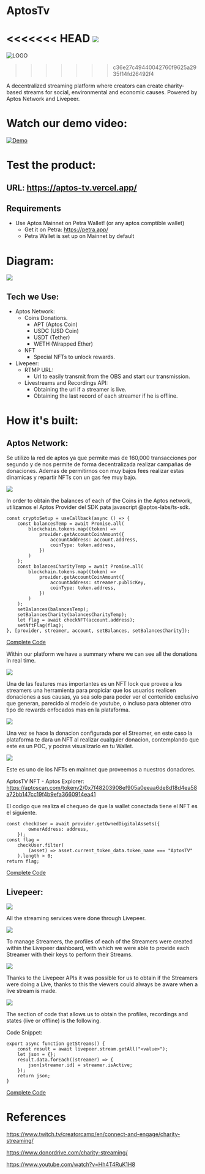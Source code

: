 # AptosTv

<<<<<<< HEAD
<img src="https://i.ibb.co/sRjZK37/New-Project-1.png" >
=======
![LOGO](https://i.ibb.co/sRjZK37/New-Project-1.png)
>>>>>>> c36e27c49440042760f9625a2935f14fd26492f4

 A decentralized streaming platform where creators can create charity-based streams for social, environmental and economic causes. Powered by Aptos Network and Livepeer.

# Watch our demo video:

[![Demo](https://i.ibb.co/ts552Ph/image.png)]()

# Test the product:

## URL: https://aptos-tv.vercel.app/

## Requirements

- Use Aptos Mainnet on Petra Wallet! (or any aptos comptible wallet) 
  - Get it on Petra: https://petra.app/
  - Petra Wallet is set up on Mainnet by default

# Diagram:

<img src="https://i.ibb.co/Ct7Jp9r/main-diagram-drawio.png" >

## Tech we Use:

- Aptos Network:
  - Coins Donations.
    - APT (Aptos Coin)
    - USDC (USD Coin)
    - USDT (Tether)
    - WETH (Wrapped Ether)
  - NFT
    - Special NFTs to unlock rewards.
- Livepeer:
  - RTMP URL:
    - Url to easily transmit from the OBS and start our transmission.
  - Livestreams and Recordings API:
    - Obtaining the url if a streamer is live.
    - Obtaining the last record of each streamer if he is offline.

# How it's built:

## Aptos Network:

Se utilizo la red de aptos ya que permite mas de 160,000 transacciones por segundo y de nos permite de forma decentralizada realizar campañas de donaciones. Ademas de permitirnos con muy bajos fees realizar estas dinamicas y repartir NFTs con un gas fee muy bajo.

<img src="https://i.ibb.co/Bz0KvGV/image.png">

In order to obtain the balances of each of the Coins in the Aptos network, utilizamos el Aptos Provider del SDK pata javascript @aptos-labs/ts-sdk.

    const cryptoSetup = useCallback(async () => {
        const balancesTemp = await Promise.all(
            blockchain.tokens.map((token) =>
                provider.getAccountCoinAmount({
                    accountAddress: account.address,
                    coinType: token.address,
                })
            )
        );
        const balancesCharityTemp = await Promise.all(
            blockchain.tokens.map((token) =>
                provider.getAccountCoinAmount({
                    accountAddress: streamer.publicKey,
                    coinType: token.address,
                })
            )
        );
        setBalances(balancesTemp);
        setBalancesCharity(balancesCharityTemp);
        let flag = await checkNFT(account.address);
        setNftFlag(flag);
    }, [provider, streamer, account, setBalances, setBalancesCharity]);

[Complete Code](./aptostv/src/app/streamer/[streamer]/page.js)

Within our platform we have a summary where we can see all the donations in real time.

<img src="https://i.ibb.co/W2nDL06/vlcsnap-2024-09-07-00h15m49s246-1.png">

Una de las features mas importantes es un NFT lock que provee a los streamers una herramienta para propiciar que los usuarios realicen donaciones a sus causas, ya sea solo para poder ver el contenido exclusivo que generan, parecido al modelo de youtube, o incluso para obtener otro tipo de rewards enfocados mas en la plataforma.

<img src="https://i.ibb.co/rs6xMSq/vlcsnap-2024-09-07-00h25m34s690.png">

Una vez se hace la donacion configurada por el Streamer, en este caso la plataforma te dara un NFT al realizar cualquier donacion, contemplando que este es un POC, y podras visualizarlo en tu Wallet.

<img src="https://i.ibb.co/WPD10mZ/vlcsnap-2024-09-07-00h27m38s231.png">

Este es uno de los NFTs en mainnet que proveemos a nuestros donadores.

AptosTV NFT - Aptos Explorer: 
https://aptoscan.com/tokenv2/0x7f48203908ef905a0eeaa6de8d18d4ea58a72bb147cc19f4b9efa3660914ea41

El codigo que realiza el chequeo de que la wallet conectada tiene el NFT es el siguiente.

    const checkUser = await provider.getOwnedDigitalAssets({
            ownerAddress: address,
        });
    const flag =
        checkUser.filter(
            (asset) => asset.current_token_data.token_name === "AptosTV"
        ).length > 0;
    return flag;

[Complete Code](./aptostv/src/api/checkNFT.js)

## Livepeer:

<img src="https://i.ibb.co/pf527Tc/image.png">

All the streaming services were done through Livepeer.

<img src="https://i.ibb.co/YW40ygb/livepeer-diagram-drawio.png">

To manage Streamers, the profiles of each of the Streamers were created within the Livepeer dashboard, with which we were able to provide each Streamer with their keys to perform their Streams.

<img src="https://i.ibb.co/5hq2C1C/Screenshot-2024-07-23-183857.png">

Thanks to the Livepeer APIs it was possible for us to obtain if the Streamers were doing a Live, thanks to this the viewers could always be aware when a live stream is made.

<img src="https://i.ibb.co/gT314Zf/vlcsnap-2024-09-07-00h03m47s464.png">

The section of code that allows us to obtain the profiles, recordings and states (live or offline) is the following.

Code Snippet:

    export async function getStreams() {
        const result = await livepeer.stream.getAll("<value>");
        let json = {};
        result.data.forEach((streamer) => {
            json[streamer.id] = streamer.isActive;
        });
        return json;
    }

[Complete Code](./aptostv/src/api/userData.js)

# References

https://www.twitch.tv/creatorcamp/en/connect-and-engage/charity-streaming/

https://www.donordrive.com/charity-streaming/

https://www.youtube.com/watch?v=Hh4T4RuK1H8
